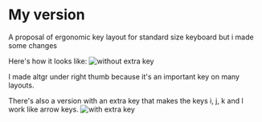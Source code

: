 # My version
A proposal of ergonomic key layout for standard size keyboard but i made some changes

Here's how it looks like:
![without extra key](https://user-images.githubusercontent.com/60468598/134020088-451f7de0-4239-42af-8bb0-f55c21662f0c.png)

I made altgr under right thumb because it's an important key on many layouts.

There's also a version with an extra key that makes the keys i, j, k and l work like arrow keys.
![with extra key](https://user-images.githubusercontent.com/60468598/134019740-ea862743-1533-4b65-b1db-8916984fffa3.png)

